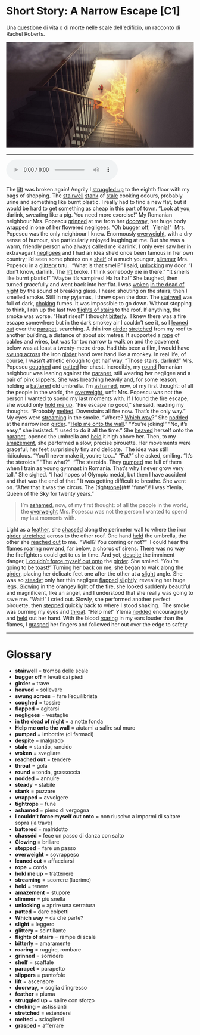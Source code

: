 # Short Story: A Narrow Escape   [C1]

Una questione di vita o di morte nelle scale dell'edificio, un racconto di Rachel Roberts.

![](Short%20Story%20A%20Narrow%20Escape.jpg)

--------------

<div>
<audio controls autoplay>
    <source src="https://raw.githubusercontent.com/dartie/knowledge-base/main/English/SpeakUp/2023-04/Short%20Story%20A%20Narrow%20Escape.mp3" type="audio/mpeg">
</audio>
</div>


The [lift](## "ascensore") was broken again! Angrily I [struggled up](## "salire con sforzo") to the eighth floor with my bags of shopping. The [stairwell](## "tromba delle scale") [stank](## "puzzare") of [stale](## "stantio, rancido") cooking odours, probably urine and something like burnt plastic. I really had to find a new flat, but it would be hard to get something as cheap in this part of town.
“Look at you, darlink, sweating like a pig. You need more exercise!” My Romanian neighbour Mrs. Popescu [grinned](## "sorridere") at me from her [doorway,](## "soglia d’ingresso") her huge body [wrapped](## "avvolgere") in one of her flowered [negligees](## "vestaglie").
“Oh [bugger off](## "levati dai piedi"),  Ylenia!”  Mrs. Popescu was the only neighbour I knew. Enormously [overweight](## "sovrappeso"), with a dry sense of humour, she particularly enjoyed laughing at me. But she was a warm, friendly person who always called me ‘darlink’. I only ever saw her in extravagant [negligees](## "vestaglie") and I had an idea she’d once been famous in her own country; I’d seen some photos on a [shelf](## "scaffale") of a much younger, [slimmer](## "più snella") Mrs. Popescu in a [glittery](## "scintillante") tutu. 
“What is that smell?” I said, [unlocking](## "aprire una serratura") my door.
“I don’t know, darlink. The [lift](## "ascensore") broke. I think somebody die in there.”
“It smells like burnt plastic!”
“Maybe it’s vampires! Ha ha ha!” She laughed, then turned gracefully and went back into her flat.
I was [woken](## "svegliare") [in the dead of night](## "a notte fonda") by the sound of breaking glass. I heard shouting on the stairs; then I smelled smoke. Still in my pyjamas, I threw open the door. The [stairwell](## "tromba delle scale") was full of dark, [choking](## "asfissianti") fumes. It was impossible to go down. Without stopping to think, I ran up the last two [flights of stairs](## "rampe di scale") to the roof. If anything, the smoke was worse. “Heat rises!” I thought [bitterly](## "amaramente"). 
I knew there was a fire escape somewhere but in the dark smokey air I couldn’t see it, so I [leaned out](## "affacciarsi") over the [parapet](## "parapetto"), searching. A thin iron [girder](## "trave") [stretched](## "estendersi") from my roof to another building, a distance of about six metres. It supported a [rope](## "corda") of cables and wires, but was far too narrow to walk on and the pavement below was at least a twenty-metre drop. Had this been a film, I would have [swung across](## "fare l’equilibrista") the iron [girder](## "trave") hand over hand like a monkey. In real life, of course, I wasn’t athletic enough to get half way.
“Those stairs, darlink!” Mrs. Popescu [coughed](## "tossire") and [patted](## "dare colpetti") her chest. Incredibly, my [round](## "tonda, grassoccia") Romanian neighbour was leaning against the [parapet](## "parapetto"), still wearing her negligee and a pair of pink [slippers](## "pantofole"). She was breathing heavily and, for some reason, holding a [battered](## "malridotto") old umbrella. I’m [ashamed](## "pieno di vergogna"), now, of my first thought: of all the people in the world, the [overweight](## "sovrappeso"), unfit Mrs. Popescu was not the person I wanted to spend my last moments with. If I found the fire escape, she would only [hold me up](## "trattenere").
“Fire escape no good,” she said, reading my thoughts. “Probably [melted](## "sciogliersi"). Downstairs all fire now. That’s the only way.”
My eyes were [streaming](## "scorrere (lacrime)") in the smoke. “Where? [Which way](## "da che parte?")?”
She [nodded](## "annuire") at the narrow iron [girder](## "trave"). “[Help me onto the wall](## "aiutami a salire sul muro").”
“You’re joking!”
“No, it’s easy,” she insisted. “I used to do it all the time.” She [heaved](## "sollevare") herself onto the [parapet](## "parapetto"), opened the umbrella and [held](## "tenere") it high above her. Then, to my [amazement](## "stupore"), she performed a slow, precise pirouette. Her movements were graceful, her feet surprisingly tiny and delicate. 
The idea was still ridiculous. “You’ll never make it, you’re too…”
“Fat?” she asked, smiling. “It’s the steroids.”
“The what?” 
“The steroids. They  [pumped](## "imbottire (di farmaci)") me full of them when I train as young gymnast in Romania. That’s why I never grow very tall.” She sighed. “I had hopes of Olympic medal, but then I have accident and that was the end of that.”
It was getting difficult to breathe. She went on. “After that it was the circus. The [tight[rope](## "corda")](## "fune")! I was Ylenia, Queen of the Sky for twenty years.” 


>I’m [ashamed](## "pieno di vergogna"), now, of my first thought: of all the people in the world, the [overweight](## "sovrappeso") Mrs. Popescu was not the person I wanted to spend my last moments with.



Light as a [feather](## "piuma"), she [chasséd](## "fece un passo di danza con salto") along the perimeter wall to where the iron [girder](## "trave") [stretched](## "estendersi") across to the other roof. One hand [held](## "tenere") the umbrella, the other she [reached out](## "tendere") to me. 
“Well? You coming or not?” 
I could hear the flames [roaring](## "ruggire, rombare") now and, far below, a chorus of sirens. There was no way the firefighters could get to us in time. And yet, [despite](## "malgrado") the imminent danger, [I couldn’t force myself out onto](## "non riuscivo a impormi di saltare sopra (la trave)") the [girder](## "trave").
She smiled. “You’re going to be toast!” Turning her back on me, she began to walk along the [girder](## "trave"), placing her delicate feet one after the other at a [slight](## "leggero") angle. She was so [steady](## "stabile"); only her thin negligee [flapped](## "agitarsi") [slight](## "leggero")ly, revealing her huge legs. [Glowing](## "brillare") in the orangey light of the fire, she looked suddenly beautiful and magnificent, like an angel, and I understood that she really was going to save me.
“Wait!” I cried out.
Slowly, she performed another perfect pirouette, then [stepped](## "fare un passo") quickly back to where I stood shaking. 
The smoke was burning my eyes and [throat](## "gola"). “Help me!” Ylenia [nodded](## "annuire") encouragingly and [held](## "tenere") out her hand. With the blood [roaring](## "ruggire, rombare") in my ears louder than the flames, I [grasped](## "afferrare") her fingers and followed her out over the edge to safety.

--------------

<div style = "display:block; clear:both; page-break-after:always;"></div>

# Glossary
* **stairwell** = tromba delle scale
* **bugger off** = levati dai piedi
* **girder** = trave
* **heaved** = sollevare
* **swung across** = fare l’equilibrista
* **coughed** = tossire
* **flapped** = agitarsi
* **negligees** = vestaglie
* **in the dead of night** = a notte fonda
* **Help me onto the wall** = aiutami a salire sul muro
* **pumped** = imbottire (di farmaci)
* **despite** = malgrado
* **stale** = stantio, rancido
* **woken** = svegliare
* **reached out** = tendere
* **throat** = gola
* **round** = tonda, grassoccia
* **nodded** = annuire
* **steady** = stabile
* **stank** = puzzare
* **wrapped** = avvolgere
* **tightrope** = fune
* **ashamed** = pieno di vergogna
* **I couldn’t force myself out onto** = non riuscivo a impormi di saltare sopra (la trave)
* **battered** = malridotto
* **chasséd** = fece un passo di danza con salto
* **Glowing** = brillare
* **stepped** = fare un passo
* **overweight** = sovrappeso
* **leaned out** = affacciarsi
* **rope** = corda
* **hold me up** = trattenere
* **streaming** = scorrere (lacrime)
* **held** = tenere
* **amazement** = stupore
* **slimmer** = più snella
* **unlocking** = aprire una serratura
* **patted** = dare colpetti
* **Which way** = da che parte?
* **slight** = leggero
* **glittery** = scintillante
* **flights of stairs** = rampe di scale
* **bitterly** = amaramente
* **roaring** = ruggire, rombare
* **grinned** = sorridere
* **shelf** = scaffale
* **parapet** = parapetto
* **slippers** = pantofole
* **lift** = ascensore
* **doorway,** = soglia d’ingresso
* **feather** = piuma
* **struggled up** = salire con sforzo
* **choking** = asfissianti
* **stretched** = estendersi
* **melted** = sciogliersi
* **grasped** = afferrare
